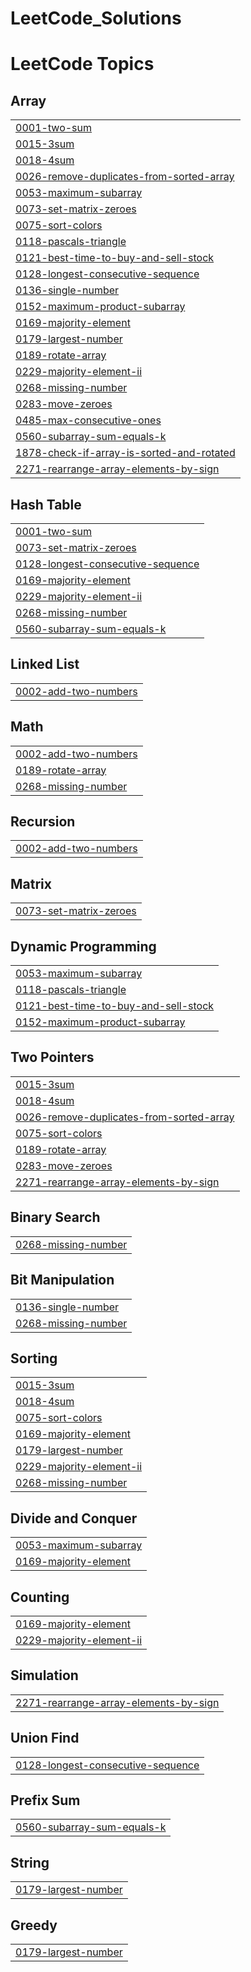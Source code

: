 # LeetCode_Solutions
<!---LeetCode Topics Start-->
# LeetCode Topics
## Array
|  |
| ------- |
| [0001-two-sum](https://github.com/CodeFusioner/LeetCode_Solutions/tree/master/0001-two-sum) |
| [0015-3sum](https://github.com/CodeFusioner/LeetCode_Solutions/tree/master/0015-3sum) |
| [0018-4sum](https://github.com/CodeFusioner/LeetCode_Solutions/tree/master/0018-4sum) |
| [0026-remove-duplicates-from-sorted-array](https://github.com/CodeFusioner/LeetCode_Solutions/tree/master/0026-remove-duplicates-from-sorted-array) |
| [0053-maximum-subarray](https://github.com/CodeFusioner/LeetCode_Solutions/tree/master/0053-maximum-subarray) |
| [0073-set-matrix-zeroes](https://github.com/CodeFusioner/LeetCode_Solutions/tree/master/0073-set-matrix-zeroes) |
| [0075-sort-colors](https://github.com/CodeFusioner/LeetCode_Solutions/tree/master/0075-sort-colors) |
| [0118-pascals-triangle](https://github.com/CodeFusioner/LeetCode_Solutions/tree/master/0118-pascals-triangle) |
| [0121-best-time-to-buy-and-sell-stock](https://github.com/CodeFusioner/LeetCode_Solutions/tree/master/0121-best-time-to-buy-and-sell-stock) |
| [0128-longest-consecutive-sequence](https://github.com/CodeFusioner/LeetCode_Solutions/tree/master/0128-longest-consecutive-sequence) |
| [0136-single-number](https://github.com/CodeFusioner/LeetCode_Solutions/tree/master/0136-single-number) |
| [0152-maximum-product-subarray](https://github.com/CodeFusioner/LeetCode_Solutions/tree/master/0152-maximum-product-subarray) |
| [0169-majority-element](https://github.com/CodeFusioner/LeetCode_Solutions/tree/master/0169-majority-element) |
| [0179-largest-number](https://github.com/CodeFusioner/LeetCode_Solutions/tree/master/0179-largest-number) |
| [0189-rotate-array](https://github.com/CodeFusioner/LeetCode_Solutions/tree/master/0189-rotate-array) |
| [0229-majority-element-ii](https://github.com/CodeFusioner/LeetCode_Solutions/tree/master/0229-majority-element-ii) |
| [0268-missing-number](https://github.com/CodeFusioner/LeetCode_Solutions/tree/master/0268-missing-number) |
| [0283-move-zeroes](https://github.com/CodeFusioner/LeetCode_Solutions/tree/master/0283-move-zeroes) |
| [0485-max-consecutive-ones](https://github.com/CodeFusioner/LeetCode_Solutions/tree/master/0485-max-consecutive-ones) |
| [0560-subarray-sum-equals-k](https://github.com/CodeFusioner/LeetCode_Solutions/tree/master/0560-subarray-sum-equals-k) |
| [1878-check-if-array-is-sorted-and-rotated](https://github.com/CodeFusioner/LeetCode_Solutions/tree/master/1878-check-if-array-is-sorted-and-rotated) |
| [2271-rearrange-array-elements-by-sign](https://github.com/CodeFusioner/LeetCode_Solutions/tree/master/2271-rearrange-array-elements-by-sign) |
## Hash Table
|  |
| ------- |
| [0001-two-sum](https://github.com/CodeFusioner/LeetCode_Solutions/tree/master/0001-two-sum) |
| [0073-set-matrix-zeroes](https://github.com/CodeFusioner/LeetCode_Solutions/tree/master/0073-set-matrix-zeroes) |
| [0128-longest-consecutive-sequence](https://github.com/CodeFusioner/LeetCode_Solutions/tree/master/0128-longest-consecutive-sequence) |
| [0169-majority-element](https://github.com/CodeFusioner/LeetCode_Solutions/tree/master/0169-majority-element) |
| [0229-majority-element-ii](https://github.com/CodeFusioner/LeetCode_Solutions/tree/master/0229-majority-element-ii) |
| [0268-missing-number](https://github.com/CodeFusioner/LeetCode_Solutions/tree/master/0268-missing-number) |
| [0560-subarray-sum-equals-k](https://github.com/CodeFusioner/LeetCode_Solutions/tree/master/0560-subarray-sum-equals-k) |
## Linked List
|  |
| ------- |
| [0002-add-two-numbers](https://github.com/CodeFusioner/LeetCode_Solutions/tree/master/0002-add-two-numbers) |
## Math
|  |
| ------- |
| [0002-add-two-numbers](https://github.com/CodeFusioner/LeetCode_Solutions/tree/master/0002-add-two-numbers) |
| [0189-rotate-array](https://github.com/CodeFusioner/LeetCode_Solutions/tree/master/0189-rotate-array) |
| [0268-missing-number](https://github.com/CodeFusioner/LeetCode_Solutions/tree/master/0268-missing-number) |
## Recursion
|  |
| ------- |
| [0002-add-two-numbers](https://github.com/CodeFusioner/LeetCode_Solutions/tree/master/0002-add-two-numbers) |
## Matrix
|  |
| ------- |
| [0073-set-matrix-zeroes](https://github.com/CodeFusioner/LeetCode_Solutions/tree/master/0073-set-matrix-zeroes) |
## Dynamic Programming
|  |
| ------- |
| [0053-maximum-subarray](https://github.com/CodeFusioner/LeetCode_Solutions/tree/master/0053-maximum-subarray) |
| [0118-pascals-triangle](https://github.com/CodeFusioner/LeetCode_Solutions/tree/master/0118-pascals-triangle) |
| [0121-best-time-to-buy-and-sell-stock](https://github.com/CodeFusioner/LeetCode_Solutions/tree/master/0121-best-time-to-buy-and-sell-stock) |
| [0152-maximum-product-subarray](https://github.com/CodeFusioner/LeetCode_Solutions/tree/master/0152-maximum-product-subarray) |
## Two Pointers
|  |
| ------- |
| [0015-3sum](https://github.com/CodeFusioner/LeetCode_Solutions/tree/master/0015-3sum) |
| [0018-4sum](https://github.com/CodeFusioner/LeetCode_Solutions/tree/master/0018-4sum) |
| [0026-remove-duplicates-from-sorted-array](https://github.com/CodeFusioner/LeetCode_Solutions/tree/master/0026-remove-duplicates-from-sorted-array) |
| [0075-sort-colors](https://github.com/CodeFusioner/LeetCode_Solutions/tree/master/0075-sort-colors) |
| [0189-rotate-array](https://github.com/CodeFusioner/LeetCode_Solutions/tree/master/0189-rotate-array) |
| [0283-move-zeroes](https://github.com/CodeFusioner/LeetCode_Solutions/tree/master/0283-move-zeroes) |
| [2271-rearrange-array-elements-by-sign](https://github.com/CodeFusioner/LeetCode_Solutions/tree/master/2271-rearrange-array-elements-by-sign) |
## Binary Search
|  |
| ------- |
| [0268-missing-number](https://github.com/CodeFusioner/LeetCode_Solutions/tree/master/0268-missing-number) |
## Bit Manipulation
|  |
| ------- |
| [0136-single-number](https://github.com/CodeFusioner/LeetCode_Solutions/tree/master/0136-single-number) |
| [0268-missing-number](https://github.com/CodeFusioner/LeetCode_Solutions/tree/master/0268-missing-number) |
## Sorting
|  |
| ------- |
| [0015-3sum](https://github.com/CodeFusioner/LeetCode_Solutions/tree/master/0015-3sum) |
| [0018-4sum](https://github.com/CodeFusioner/LeetCode_Solutions/tree/master/0018-4sum) |
| [0075-sort-colors](https://github.com/CodeFusioner/LeetCode_Solutions/tree/master/0075-sort-colors) |
| [0169-majority-element](https://github.com/CodeFusioner/LeetCode_Solutions/tree/master/0169-majority-element) |
| [0179-largest-number](https://github.com/CodeFusioner/LeetCode_Solutions/tree/master/0179-largest-number) |
| [0229-majority-element-ii](https://github.com/CodeFusioner/LeetCode_Solutions/tree/master/0229-majority-element-ii) |
| [0268-missing-number](https://github.com/CodeFusioner/LeetCode_Solutions/tree/master/0268-missing-number) |
## Divide and Conquer
|  |
| ------- |
| [0053-maximum-subarray](https://github.com/CodeFusioner/LeetCode_Solutions/tree/master/0053-maximum-subarray) |
| [0169-majority-element](https://github.com/CodeFusioner/LeetCode_Solutions/tree/master/0169-majority-element) |
## Counting
|  |
| ------- |
| [0169-majority-element](https://github.com/CodeFusioner/LeetCode_Solutions/tree/master/0169-majority-element) |
| [0229-majority-element-ii](https://github.com/CodeFusioner/LeetCode_Solutions/tree/master/0229-majority-element-ii) |
## Simulation
|  |
| ------- |
| [2271-rearrange-array-elements-by-sign](https://github.com/CodeFusioner/LeetCode_Solutions/tree/master/2271-rearrange-array-elements-by-sign) |
## Union Find
|  |
| ------- |
| [0128-longest-consecutive-sequence](https://github.com/CodeFusioner/LeetCode_Solutions/tree/master/0128-longest-consecutive-sequence) |
## Prefix Sum
|  |
| ------- |
| [0560-subarray-sum-equals-k](https://github.com/CodeFusioner/LeetCode_Solutions/tree/master/0560-subarray-sum-equals-k) |
## String
|  |
| ------- |
| [0179-largest-number](https://github.com/CodeFusioner/LeetCode_Solutions/tree/master/0179-largest-number) |
## Greedy
|  |
| ------- |
| [0179-largest-number](https://github.com/CodeFusioner/LeetCode_Solutions/tree/master/0179-largest-number) |
<!---LeetCode Topics End-->